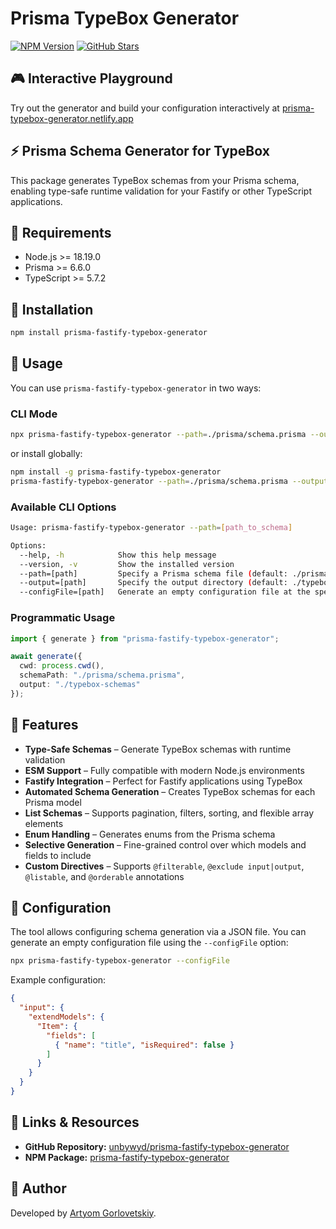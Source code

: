 # Prisma TypeBox Generator

[![NPM Version](https://img.shields.io/npm/v/prisma-fastify-typebox-generator.svg?style=for-the-badge)](https://www.npmjs.com/package/prisma-fastify-typebox-generator)
[![GitHub Stars](https://img.shields.io/github/stars/unbywyd/prisma-fastify-typebox-generator.svg?style=for-the-badge&logo=github)](https://github.com/unbywyd/prisma-fastify-typebox-generator)

## 🎮 Interactive Playground

Try out the generator and build your configuration interactively at [prisma-typebox-generator.netlify.app](https://prisma-typebox-generator.netlify.app/)

## ⚡ Prisma Schema Generator for TypeBox

This package generates TypeBox schemas from your Prisma schema, enabling type-safe runtime validation for your Fastify or other TypeScript applications.

## 🔹 Requirements

- Node.js >= 18.19.0
- Prisma >= 6.6.0
- TypeScript >= 5.7.2

## 🚀 Installation

```sh
npm install prisma-fastify-typebox-generator
```

## 🔧 Usage

You can use `prisma-fastify-typebox-generator` in two ways:

### CLI Mode

```sh
npx prisma-fastify-typebox-generator --path=./prisma/schema.prisma --output=./typebox-schemas
```

or install globally:

```sh
npm install -g prisma-fastify-typebox-generator
prisma-fastify-typebox-generator --path=./prisma/schema.prisma --output=./typebox-schemas
```

### Available CLI Options

```sh
Usage: prisma-fastify-typebox-generator --path=[path_to_schema]

Options:
  --help, -h            Show this help message
  --version, -v         Show the installed version
  --path=[path]         Specify a Prisma schema file (default: ./prisma/schema.prisma)
  --output=[path]       Specify the output directory (default: ./typebox-schemas)
  --configFile=[path]   Generate an empty configuration file at the specified path
```

### Programmatic Usage

```ts
import { generate } from "prisma-fastify-typebox-generator";

await generate({
  cwd: process.cwd(),
  schemaPath: "./prisma/schema.prisma",
  output: "./typebox-schemas"
});
```

## 📌 Features

- **Type-Safe Schemas** – Generate TypeBox schemas with runtime validation
- **ESM Support** – Fully compatible with modern Node.js environments
- **Fastify Integration** – Perfect for Fastify applications using TypeBox
- **Automated Schema Generation** – Creates TypeBox schemas for each Prisma model
- **List Schemas** – Supports pagination, filters, sorting, and flexible array elements
- **Enum Handling** – Generates enums from the Prisma schema
- **Selective Generation** – Fine-grained control over which models and fields to include
- **Custom Directives** – Supports `@filterable`, `@exclude input|output`, `@listable`, and `@orderable` annotations

## 🔧 Configuration

The tool allows configuring schema generation via a JSON file. You can generate an empty configuration file using the `--configFile` option:

```sh
npx prisma-fastify-typebox-generator --configFile
```

Example configuration:

```json
{
  "input": {
    "extendModels": {
      "Item": {
        "fields": [
          { "name": "title", "isRequired": false }
        ]
      }
    }
  }
}
```

## 🔗 Links & Resources

- **GitHub Repository:** [unbywyd/prisma-fastify-typebox-generator](https://github.com/unbywyd/prisma-fastify-typebox-generator)
- **NPM Package:** [prisma-fastify-typebox-generator](https://www.npmjs.com/package/prisma-fastify-typebox-generator)

## 📌 Author

Developed by [Artyom Gorlovetskiy](https://github.com/unbywyd).
